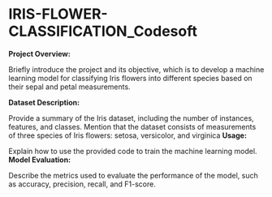 # IRIS-FLOWER-CLASSIFICATION_Codesoft
**Project Overview:**

Briefly introduce the project and its objective, which is to develop a machine learning model for classifying Iris flowers into different species based on their sepal and petal measurements.

**Dataset Description:**

Provide a summary of the Iris dataset, including the number of instances, features, and classes.
Mention that the dataset consists of measurements of three species of Iris flowers: setosa, versicolor, and virginica
**Usage:**

Explain how to use the provided code to train the machine learning model.
**Model Evaluation:**

Describe the metrics used to evaluate the performance of the model, such as accuracy, precision, recall, and F1-score.
